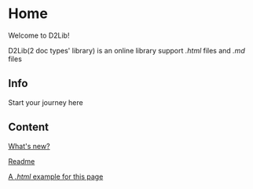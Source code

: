 # Home
Welcome to D2Lib!

D2Lib(2 doc types' library) is an online library support *.html* files and *.md* files
## Info
Start your journey here
## Content
[What's new?](update_log.md)

[Readme](readme.md)

[A *.html* example for this page](home.html)
